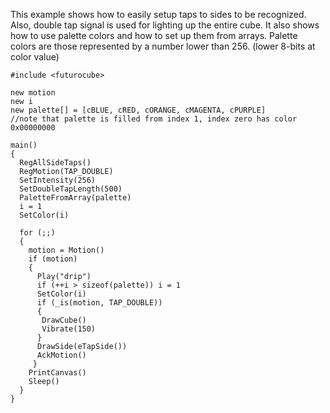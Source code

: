 This example shows how to easily setup taps to sides to be recognized. 
Also, double tap signal is used for lighting up the entire cube.
It also shows how to use palette colors and how to set up them from arrays. Palette colors are those
represented by a number lower than 256. (lower 8-bits at color value)

```
#include <futurocube>

new motion
new i
new palette[] = [cBLUE, cRED, cORANGE, cMAGENTA, cPURPLE]
//note that palette is filled from index 1, index zero has color 0x00000000

main()
{
  RegAllSideTaps()
  RegMotion(TAP_DOUBLE)
  SetIntensity(256)
  SetDoubleTapLength(500)
  PaletteFromArray(palette)
  i = 1
  SetColor(i)

  for (;;)
  {
    motion = Motion()
    if (motion)
    {
      Play("drip")
      if (++i > sizeof(palette)) i = 1
      SetColor(i)
      if (_is(motion, TAP_DOUBLE))
      {
       DrawCube()
       Vibrate(150)
      }
      DrawSide(eTapSide())
      AckMotion()
     }
    PrintCanvas()
    Sleep()
  }
}
```
